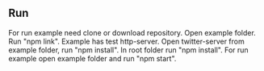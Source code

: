 ## Run
For run example need clone or download repository.
Open example folder.
Run "npm link".
Example has test http-server.
Open twitter-server from example folder, run "npm install".
In root folder run "npm install".
For run example open example folder and run "npm start".
